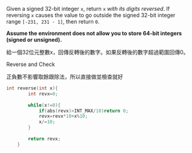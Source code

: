 Given a signed 32-bit integer `x`, return `x` _with its digits reversed_. If reversing `x` causes the value to go outside the signed 32-bit integer range `[-231, 231 - 1]`, then return `0`.

**Assume the environment does not allow you to store 64-bit integers (signed or unsigned).**

給一個32位元整數x，回傳反轉後的數字。如果反轉後的數字超過範圍回傳0。

Reverse and Check

正負數不影響取餘跟除法，所以直接做並檢查就好

```cpp
int reverse(int x){
        int revx=0;
        
        while(x!=0){
            if(abs(revx)>INT_MAX/10)return 0;
            revx=revx*10+x%10;
            x/=10;
        }
        
        return revx;
    }
```
